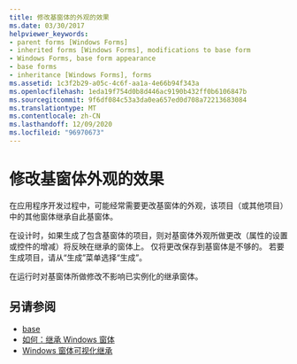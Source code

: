 ```yaml
---
title: 修改基窗体的外观的效果
ms.date: 03/30/2017
helpviewer_keywords:
- parent forms [Windows Forms]
- inherited forms [Windows Forms], modifications to base form
- Windows Forms, base form appearance
- base forms
- inheritance [Windows Forms], forms
ms.assetid: 1c3f2b29-a05c-4c6f-aa1a-4e66b94f343a
ms.openlocfilehash: 1eda19f754d0b8d446ac9190b432ff0b6106847b
ms.sourcegitcommit: 9f6df084c53a3da0ea657ed0d708a72213683084
ms.translationtype: MT
ms.contentlocale: zh-CN
ms.lasthandoff: 12/09/2020
ms.locfileid: "96970673"
---
```

# <a name="effects-of-modifying-a-base-forms-appearance"></a>修改基窗体外观的效果

在应用程序开发过程中，可能经常需要更改基窗体的外观，该项目（或其他项目）中的其他窗体继承自此基窗体。

在设计时，如果生成了包含基窗体的项目，则对基窗体外观所做更改（属性的设置或控件的增减）将反映在继承的窗体上。 仅将更改保存到基窗体是不够的。 若要生成项目，请从“生成”菜单选择“生成”。

在运行时对基窗体所做修改不影响已实例化的继承窗体。

## <a name="see-also"></a>另请参阅

- [base](/dotnet/csharp/language-reference/keywords/base)
- [如何：继承 Windows 窗体](how-to-inherit-windows-forms.md)
- [Windows 窗体可视化继承](windows-forms-visual-inheritance.md)
